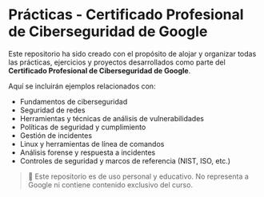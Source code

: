 # Prácticas - Certificado Profesional de Ciberseguridad de Google

Este repositorio ha sido creado con el propósito de alojar y organizar todas las prácticas, ejercicios y proyectos desarrollados como parte del **Certificado Profesional de Ciberseguridad de Google**.

Aquí se incluirán ejemplos relacionados con:

- Fundamentos de ciberseguridad
- Seguridad de redes
- Herramientas y técnicas de análisis de vulnerabilidades
- Políticas de seguridad y cumplimiento
- Gestión de incidentes
- Linux y herramientas de línea de comandos
- Análisis forense y respuesta a incidentes
- Controles de seguridad y marcos de referencia (NIST, ISO, etc.)

> 📌 Este repositorio es de uso personal y educativo. No representa a Google ni contiene contenido exclusivo del curso.


